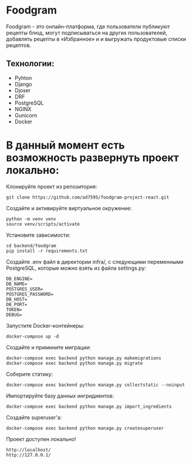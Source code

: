 # Foodgram

Foodgram - это онлайн-платформа, где пользователи публикуют рецепты блюд, могут подписываться на других пользователей, добавлять рецепты в  «Избранное» и и выгружать продуктовые списки рецептов.

## Технологии:
- Pyhton 
- Django 
- Djoser 
- DRF
- PostgreSQL
- NGINX
- Gunicorn
- Docker

# В данный момент есть возможность развернуть проект локально:
Клонируйте проект из репозитория:

```
git clone https://github.com/ad7595/foodgram-project-react.git
```

Создайте и активируйте виртуальное окружение:
```
python -m venv venv
source venv/scripts/activate
```

Установите зависимости:
```
cd backend/foodgram
pip install -r requirements.txt
```

Создайте .env файл в директории infra/, с следующими переменными PostgreSQL, которые можно взять из файла settings.py:
```
DB_ENGINE=
DB_NAME=
POSTGRES_USER=
POSTGRES_PASSWORD=
DB_HOST=
DB_PORT=
TOKEN=
DEBUG=
```
Запустите Docker-контейнеры:
```
docker-compose up -d
```
Создайте и примините миграции:

```
docker-compose exec backend python manage.py makemigrations
docker-compose exec backend python manage.py migrate
```

Соберите статику: 
```
docker-compose exec backend python manage.py collectstatic --noinput
```

Импортируйте базу данных ингридиентов: 
```
docker-compose exec backend python manage.py import_ingredients
```

Создайте superuser'a:

```
docker-compose exec backend python manage.py createsuperuser
```
Проект доступен локально!
```
http://localhost/
http://127.0.0.1/
```
